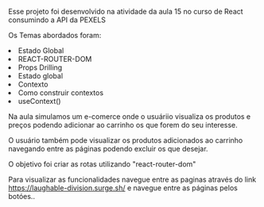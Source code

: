 Esse projeto foi desenvolvido na atividade da aula 15 no curso de React consumindo a API da PEXELS


Os Temas abordados foram:

<li>Estado Global

<li>REACT-ROUTER-DOM

<li>Props Drilling

<li>Estado global

<li>Contexto

<li>Como construir contextos

<li>useContext()

Na aula simulamos um e-comerce onde o usuáriio visualiza os produtos e preços podendo adicionar ao carrinho os que forem do seu interesse.

O usuário também pode visualizar os produtos adicionados ao carrinho navegando entre as páginas podendo excluir os que desejar.

O objetivo foi criar as rotas utilizando "react-router-dom"

Para visualizar as funcionalidades navegue entre as paginas através do link https://laughable-division.surge.sh/ e navegue entre as páginas pelos botóes..
